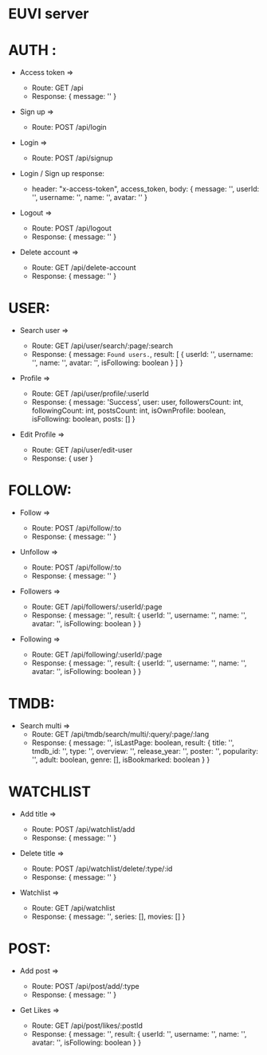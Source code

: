 # EUVI server

# AUTH :

  * Access token => 
    - Route: GET /api
    - Response: { message: '' }

  * Sign up => 
    - Route: POST /api/login

  * Login => 
    - Route: POST /api/signup

  * Login / Sign up response: 
    - header: "x-access-token", access_token, 
      body: { 
        message: '',
        userId: '',
        username: '',
        name: '',
        avatar: ''
      }

  * Logout => 
    - Route: POST /api/logout
    - Response: { message: '' }

  * Delete account => 
    - Route: GET /api/delete-account
    - Response: { message: '' }
  

# USER:

  * Search user =>
    - Route: GET /api/user/search/:page/:search
    - Response: {
        message: `Found users.`,
        result: [
          {
            userId: '',
            username: '',
            name: '',
            avatar: '',
            isFollowing: boolean
          }
        ]
      }

  * Profile =>
    - Route: GET /api/user/profile/:userId
    - Response: {
        message: 'Success',
        user: user,
        followersCount: int,
        followingCount: int,
        postsCount: int,
        isOwnProfile: boolean,
        isFollowing: boolean,
        posts: []
      }

  * Edit Profile =>
    - Route: GET /api/user/edit-user
    - Response: { user }
    
# FOLLOW:

  * Follow =>
    - Route: POST /api/follow/:to
    - Response: { message: '' }

  * Unfollow =>
    - Route: POST /api/follow/:to
    - Response: { message: '' }

  * Followers =>
    - Route: GET /api/followers/:userId/:page
    - Response: {
        message: '',
        result: {
          userId: '',
          username: '',
          name: '',
          avatar: '',
          isFollowing: boolean
        }
      }

  * Following =>
    - Route: GET /api/following/:userId/:page
    - Response: {
        message: '',
        result: {
          userId: '',
          username: '',
          name: '',
          avatar: '',
          isFollowing: boolean
        }
      }

# TMDB:

  * Search multi =>
    - Route: GET /api/tmdb/search/multi/:query/:page/:lang
    - Response: {
        message: '',
        isLastPage: boolean,
        result: {
          title: '',
          tmdb_id: '',
          type: '',
          overview: '',
          release_year: '',
          poster: '',
          popularity: '',
          adult: boolean,
          genre: [],
          isBookmarked: boolean
        }
      }

# WATCHLIST

  * Add title =>
    - Route: POST /api/watchlist/add
    - Response: { message: '' }

  * Delete title => 
    - Route: POST /api/watchlist/delete/:type/:id
    - Response: { message: '' }

  * Watchlist =>
    - Route: GET /api/watchlist
    - Response: {
        message: '',
        series: [],
        movies: []
      }

# POST:
  
  * Add post =>
    - Route: POST /api/post/add/:type
    - Response: { message: '' }

  * Get Likes =>
    - Route: GET /api/post/likes/:postId
    - Response: {
      message: '',
        result: {
          userId: '',
          username: '',
          name: '',
          avatar: '',
          isFollowing: boolean
        }
      }

#

